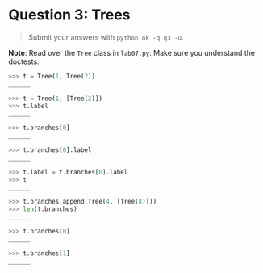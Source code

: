 # Question 3: Trees

> Submit your answers with `python ok -q q3 -u`.

**Note**: Read over the `Tree` class in `lab07.py`. Make sure you understand the doctests.

```python
>>> t = Tree(1, Tree(2))
______

>>> t = Tree(1, [Tree(2)])
>>> t.label
______

>>> t.branches[0]
______

>>> t.branches[0].label
______

>>> t.label = t.branches[0].label
>>> t
______

>>> t.branches.append(Tree(4, [Tree(8)]))
>>> len(t.branches)
______

>>> t.branches[0]
______

>>> t.branches[1]
______
```
